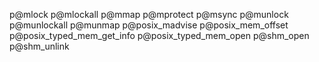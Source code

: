 p@mlock
p@mlockall
p@mmap
p@mprotect
p@msync
p@munlock
p@munlockall
p@munmap
p@posix_madvise
p@posix_mem_offset
p@posix_typed_mem_get_info
p@posix_typed_mem_open
p@shm_open
p@shm_unlink